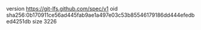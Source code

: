 version https://git-lfs.github.com/spec/v1
oid sha256:0b170911ce56ad445fab9ae1a497e03c53b85546179186dd444efedbed4251db
size 3226
